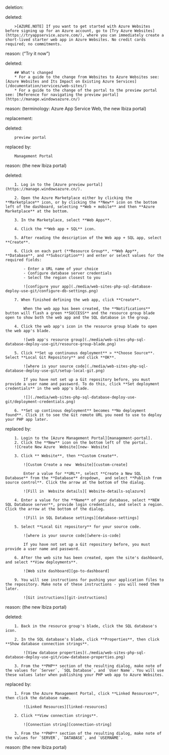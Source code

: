 deletion:

deleted:

		>[AZURE.NOTE] If you want to get started with Azure Websites before signing up for an Azure account, go to [Try Azure Websites](https://tryappservice.azure.com/), where you can immediately create a short-lived starter web app in Azure Websites. No credit cards required; no commitments.

reason: (“Try it now”)

deleted:

		## What's changed
		* For a guide to the change from Websites to Azure Websites see: [Azure Websites and Its Impact on Existing Azure Services](/documentation/services/web-sites/)
		* For a guide to the change of the portal to the preview portal see: [Reference for navigating the preview portal](https://manage.windowsazure.cn/)

reason: (terminology: Azure App Service Web, the new Ibiza portal)

replacement:

deleted:

		preview portal

replaced by:

		Management Portal

reason: (the new Ibiza portal)

deleted:

		1. Log in to the [Azure preview portal](https://manage.windowsazure.cn/).
		
		2. Open the Azure Marketplace either by clicking the **Marketplace** icon, or by clicking the **New** icon on the bottom left of the dashboard, selecting **Web + mobile** and then **Azure Marketplace** at the bottom.
			
		3. In the Marketplace, select **Web Apps**.
		
		4. Click the **Web app + SQL** icon.
		
		5. After reading the description of the Web app + SQL app, select **Create**.
		
		6. Click on each part (**Resource Group**, **Web App**, **Database**, and **Subscription**) and enter or select values for the required fields:
			
			- Enter a URL name of your choice	
			- Configure database server credentials
			- Select the region closest to you
		
			![configure your app](./media/web-sites-php-sql-database-deploy-use-git/configure-db-settings.png)
		
		7. When finished defining the web app, click **Create**.
		
			When the web app has been created, the **Notifications** button will flash a green **SUCCESS** and the resource group blade open to show both the web app and the SQL database in the group.
		
		4. Click the web app's icon in the resource group blade to open the web app's blade.
		
			![web app's resource group](./media/web-sites-php-sql-database-deploy-use-git/resource-group-blade.png)
		
		5. Click **Set up continuous deployment** > **Choose Source**. Select **Local Git Repository** and click **OK**.
		
			![where is your source code](./media/web-sites-php-sql-database-deploy-use-git/setup-local-git.png)
		
			If you have not set up a Git repository before, you must provide a user name and password. To do this, click **Set deployment credentials** in the web app's blade.
		
			![](./media/web-sites-php-sql-database-deploy-use-git/deployment-credentials.png)
		
		6. **Set up continous deployment** becomes **No deployment found**. Click it to see the Git remote URL you need to use to deploy your PHP app later.

replaced by:

		1. Login to the [Azure Management Portal][management-portal].
		2. Click the **New** icon on the bottom left of the portal.
		![Create New Azure  Website][new- Website]
		
		3. Click ** Website**, then **Custom Create**.
		
			![Custom Create a new  Website][custom-create]
		
			Enter a value for **URL**, select **Create a New SQL Database** from the **Database** dropdown,  and select **Publish from source control**. Click the arrow at the bottom of the dialog.
		
			![Fill in  Website details][ Website-details-sqlazure]
		
		4. Enter a value for the **Name** of your database, select **NEW SQL Database server**, provide login credentials, and select a region. Click the arrow at the bottom of the dialog.
		
			![Fill in SQL Database settings][database-settings]
		
		5. Select **Local Git repository** for your source code.
		
			![where is your source code][where-is-code]
		
			If you have not set up a Git repository before, you must provide a user name and password.
		
		6. After the web site has been created, open the site's dashboard, and select **View deployments**.
		
			![Web site dashboard][go-to-dashboard]
		
		9. You will see instructions for pushing your application files to the repository. Make note of these instructions - you will need them later.
		
			![Git instructions][git-instructions]

reason: (the new Ibiza portal)

deleted:

		1. Back in the resource group's blade, click the SQL database's icon.
		
		2. In the SQL database's blade, click **Properties**, then click **Show database connection strings**. 
		
			![View database properties](./media/web-sites-php-sql-database-deploy-use-git/view-database-properties.png)
			
		3. From the **PHP** section of the resulting dialog, make note of the values for `Server`, `SQL Database`, and `User Name`. You will use these values later when publishing your PHP web app to Azure Websites.

replaced by:

		1. From the Azure Management Portal, click **Linked Resources**, then click the database name.
		
			![Linked Resources][linked-resources]
		
		2. Click **View connection strings**.
		
			![Connection string][connection-string]
			
		3. From the **PHP** section of the resulting dialog, make note of the values for `SERVER`, `DATABASE`, and `USERNAME`.

reason: (the new Ibiza portal)

